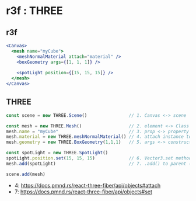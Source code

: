 r3f : THREE
===

r3f
---

```jsx
<Canvas>
  <mesh name="myCube">
    <meshNormalMaterial attach="material" />
    <boxGeometry args={[1, 1, 1]} />
	
    <spotLight position={[15, 15, 15]} />
  </mesh>
</Canvas>
```

THREE
---

```js
const scene = new THREE.Scene()                // 1. Canvas <-> scene

const mesh = new THREE.Mesh()                  // 2. element <-> Class
mesh.name = "myCube"                           // 3. prop <-> property
mesh.material = new THREE.meshNormalMaterial() // 4. attach instance to .material
mesh.geometry = new THREE.BoxGeometry(1,1,1)   // 5. args <-> constructor

const spotLight = new THREE.SpotLight()
spotLight.position.set(15, 15, 15)             // 6. Vector3.set method
mesh.add(spotLight)                            // 7. .add() to parent (mesh)

scene.add(mesh)
```

- 4: https://docs.pmnd.rs/react-three-fiber/api/objects#attach
- 7: https://docs.pmnd.rs/react-three-fiber/api/objects#set
